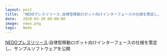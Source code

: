 ```yaml
---
layout: post
title:  "NEDOプレスリリース:自律型移動ロボット向けインターフェースの仕様を策定し、サンプルソフトウェアを公開"
date:   2020-03-30 00:00:00
image:  news.png
tags:   Nedo
---
```


[NEDOプレスリリース](https://www.nedo.go.jp/news/press/AA5_101303.html):自律型移動ロボット向けインターフェースの仕様を策定し、サンプルソフトウェアを公開

